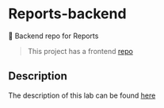 # Reports-backend
💾 Backend repo for Reports 

> This project has a frontend [repo](https://github.com/sashafromlibertalia/reports-frontend)

## Description
The description of this lab can be found [here](DESCRIPTION.pdf)